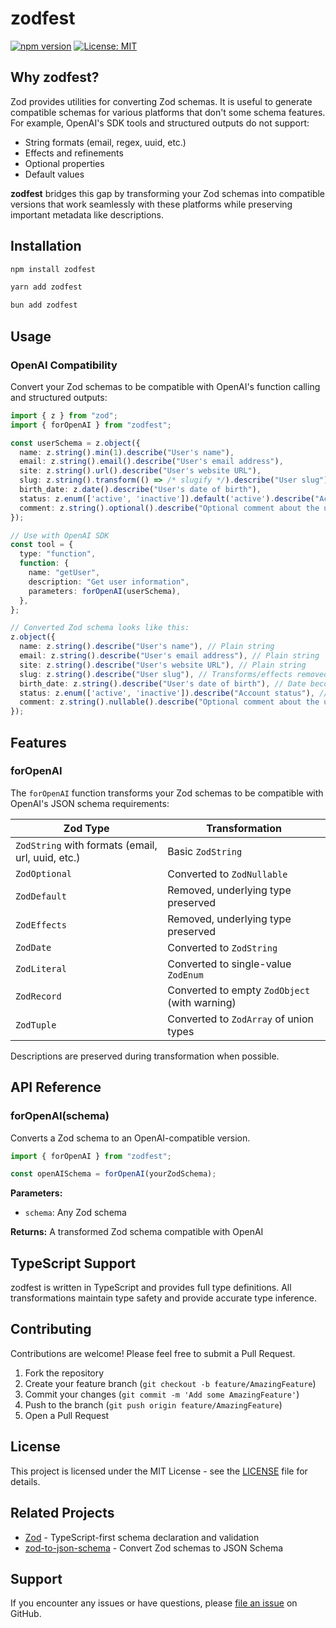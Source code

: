 # zodfest

[![npm version](https://badge.fury.io/js/zodfest.svg)](https://badge.fury.io/js/zodfest)
[![License: MIT](https://img.shields.io/badge/License-MIT-yellow.svg)](https://opensource.org/licenses/MIT)

## Why zodfest?

Zod provides utilities for converting Zod schemas. It is useful to generate compatible schemas for various platforms that don't some schema features. For example, OpenAI's SDK tools and structured outputs do not support:

- String formats (email, regex, uuid, etc.)
- Effects and refinements
- Optional properties
- Default values

**zodfest** bridges this gap by transforming your Zod schemas into compatible versions that work seamlessly with these platforms while preserving important metadata like descriptions.

## Installation

```bash
npm install zodfest
```

```bash
yarn add zodfest
```

```bash
bun add zodfest
```

## Usage

### OpenAI Compatibility

Convert your Zod schemas to be compatible with OpenAI's function calling and structured outputs:

```typescript
import { z } from "zod";
import { forOpenAI } from "zodfest";

const userSchema = z.object({
  name: z.string().min(1).describe("User's name"),
  email: z.string().email().describe("User's email address"),
  site: z.string().url().describe("User's website URL"),
  slug: z.string().transform(() => /* slugify */).describe("User slug"), // custom rule
  birth_date: z.date().describe("User's date of birth"),
  status: z.enum(['active', 'inactive']).default('active').describe("Account status"),
  comment: z.string().optional().describe("Optional comment about the user"),
});

// Use with OpenAI SDK
const tool = {
  type: "function",
  function: {
    name: "getUser",
    description: "Get user information",
    parameters: forOpenAI(userSchema),
  },
};

// Converted Zod schema looks like this:
z.object({
  name: z.string().describe("User's name"), // Plain string
  email: z.string().describe("User's email address"), // Plain string
  site: z.string().describe("User's website URL"), // Plain string
  slug: z.string().describe("User slug"), // Transforms/effects removed
  birth_date: z.string().describe("User's date of birth"), // Date becomes string
  status: z.enum(['active', 'inactive']).describe("Account status"), // Defaults are removed
  comment: z.string().nullable().describe("Optional comment about the user"), // Optional becomes nullable
});
```

## Features

### forOpenAI

The `forOpenAI` function transforms your Zod schemas to be compatible with OpenAI's JSON schema requirements:

| Zod Type                                          | Transformation                                |
| ------------------------------------------------- | --------------------------------------------- |
| `ZodString` with formats (email, url, uuid, etc.) | Basic `ZodString`                             |
| `ZodOptional`                                     | Converted to `ZodNullable`                    |
| `ZodDefault`                                      | Removed, underlying type preserved            |
| `ZodEffects`                                      | Removed, underlying type preserved            |
| `ZodDate`                                         | Converted to `ZodString`                      |
| `ZodLiteral`                                      | Converted to single-value `ZodEnum`           |
| `ZodRecord`                                       | Converted to empty `ZodObject` (with warning) |
| `ZodTuple`                                        | Converted to `ZodArray` of union types        |

Descriptions are preserved during transformation when possible.

## API Reference

### forOpenAI(schema)

Converts a Zod schema to an OpenAI-compatible version.

```typescript
import { forOpenAI } from "zodfest";

const openAISchema = forOpenAI(yourZodSchema);
```

**Parameters:**

- `schema`: Any Zod schema

**Returns:** A transformed Zod schema compatible with OpenAI

## TypeScript Support

zodfest is written in TypeScript and provides full type definitions. All transformations maintain type safety and provide accurate type inference.

## Contributing

Contributions are welcome! Please feel free to submit a Pull Request.

1. Fork the repository
2. Create your feature branch (`git checkout -b feature/AmazingFeature`)
3. Commit your changes (`git commit -m 'Add some AmazingFeature'`)
4. Push to the branch (`git push origin feature/AmazingFeature`)
5. Open a Pull Request

## License

This project is licensed under the MIT License - see the [LICENSE](LICENSE) file for details.

## Related Projects

- [Zod](https://github.com/colinhacks/zod) - TypeScript-first schema declaration and validation
- [zod-to-json-schema](https://github.com/StefanTerdell/zod-to-json-schema) - Convert Zod schemas to JSON Schema

## Support

If you encounter any issues or have questions, please [file an issue](https://github.com/thiagozf/zodfest/issues) on GitHub.

